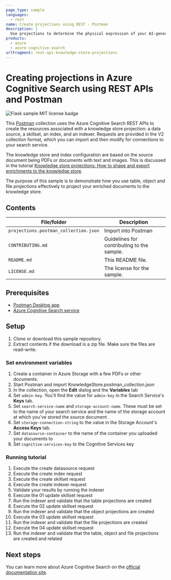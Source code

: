```yaml
---
page_type: sample
languages:
  - rest
name: Create projections using REST - Postman
description: |
  Use projections to determine the physical expression of your AI-generated content in an Azure Cognitive Search knowledge store. 
products:
  - azure
  - azure-cognitive-search
urlFragment: rest-api-knowledge-store-projections
---
```


# Creating projections in Azure Cognitive Search using REST APIs and Postman

![Flask sample MIT license badge](https://img.shields.io/badge/license-MIT-green.svg)

This [Postman](https://www.getpostman.com/) collection uses the Azure Cognitive Search REST APIs to create the resources associated with a knowledge store projection: a data source, a skillset, an index, and an indexer. Requests are provided in the V2 collection format, which you can import and then modify for connections to your search service.

The knowledge store and index configuration are based on the source document being PDFs or documents with text and images. This is discussed in the tutorial [Knowledge store projections: How to shape and export enrichments to the knowledge store](https://docs.microsoft.com/azure/search/knowledge-store-projections-examples).

The purpose of this sample is to demonstrate how you use table, object and file projections effectively to project your enriched documents to the knowledge store. 

## Contents

| File/folder | Description |
|-------------|-------------|
| `projections.postman_collection.json`       | Import into Postman |
| `CONTRIBUTING.md` | Guidelines for contributing to the sample. |
| `README.md` | This README file. |
| `LICENSE.md`   | The license for the sample. |

## Prerequisites

- [Postman Desktop app](https://www.getpostman.com/)
- [Azure Cognitive Search service](https://docs.microsoft.com/azure/search/search-create-service-portal)

## Setup

1. Clone or download this sample repository.
1. Extract contents if the download is a zip file. Make sure the files are read-write.

### Set environment variables

1. Create a container in Azure Storage with a few PDFs or other documents.
1. Start Postman and import KnowledgeStore.postman_collection.json
1. In the collection, open the **Edit** dialog and the **Variables** tab
1. Set `admin-key`. You'll find the value for `admin-key` in the Search Service's **Keys** tab. 
1. Set `search-service-name` and `storage-account-name`. These must be set to the name of your search service and the name of the storage account at which you've stored the source document .
1. Set `storage-connection-string` to the value in the Storage Account's **Access Keys** tab. 
1. Set `datasource-container` to the name of the container you uploaded your documents to
1. Set `cognitive-services-key` to the Cognitive Services key

### Running tutorial

1. Execute the create datasource request
1. Execute the create index request
1. Execute the create skillset request
1. Execute the create indexer request
1. Validate your results by running the indexer
1. Execute the 01 update skillset request
1. Run the indexer and validate that the table projections are created
1. Execute the 02 update skillset request
1. Run the indexer and validate that the object projections are created
1. Execute the 03 update skillset request
1. Run the indexer and validate that the file projections are created
1. Execute the 04 update skillset request
1. Run the indexer and validate that the table, object and file projections are created and related

## Next steps

You can learn more about Azure Cognitive Search on the [official documentation site](https://docs.microsoft.com/azure/search).

